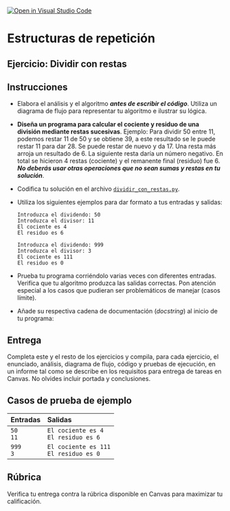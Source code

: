 [![Open in Visual Studio Code](https://classroom.github.com/assets/open-in-vscode-718a45dd9cf7e7f842a935f5ebbe5719a5e09af4491e668f4dbf3b35d5cca122.svg)](https://classroom.github.com/online_ide?assignment_repo_id=12354922&assignment_repo_type=AssignmentRepo)
# Estructuras de repetición
## Ejercicio: Dividir con restas


## Instrucciones
- Elabora el análisis y el algoritmo ***antes de escribir el código***. Utiliza un diagrama de flujo para representar tu algoritmo e ilustrar su lógica.

- **Diseña un programa para calcular el cociente y residuo de una división mediante restas sucesivas**. Ejemplo: Para dividir 50 entre 11, podemos restar 11 de 50 y se obtiene 39, a este resultado se le puede restar 11 para dar 28. Se puede restar de nuevo y da 17. Una resta más arroja un resultado de 6. La siguiente resta daría un número negativo. En total se hicieron 4 restas (cociente) y el remanente final (residuo) fue 6. ***No deberás usar otras operaciones que no sean sumas y restas en tu solución***.

- Codifica tu solución en el archivo [`dividir_con_restas.py`](/dividir_con_restas.py).
   
- Utiliza los siguientes ejemplos para dar formato a tus entradas y salidas:
  ```
  Introduzca el dividendo: 50
  Introduzca el divisor: 11
  El cociente es 4
  El residuo es 6
  
  Introduzca el dividendo: 999
  Introduzca el divisor: 3
  El cociente es 111
  El residuo es 0
  ```
  
- Prueba tu programa corriéndolo varias veces con diferentes entradas. Verifica que tu algoritmo produzca las salidas correctas. Pon atención especial a los casos que pudieran ser problemáticos de manejar (casos límite).

- Añade su respectiva cadena de documentación (*docstring*) al inicio de tu programa:

## Entrega
Completa este y el resto de los ejercicios y compila, para cada ejercicio, el enunciado, análisis, diagrama de flujo, código y pruebas de ejecución, en un informe tal como se describe en los requisitos para entrega de tareas en Canvas. No olvides incluir portada y conclusiones.

## Casos de prueba de ejemplo
| Entradas | Salidas |
|:---------|:--------|
| `50`<br>`11` | `El cociente es 4`<br>`El residuo es 6`|
| `999`<br>`3` | `El cociente es 111`<br>`El residuo es 0`|

## Rúbrica
Verifica tu entrega contra la rúbrica disponible en Canvas para maximizar tu calificación.